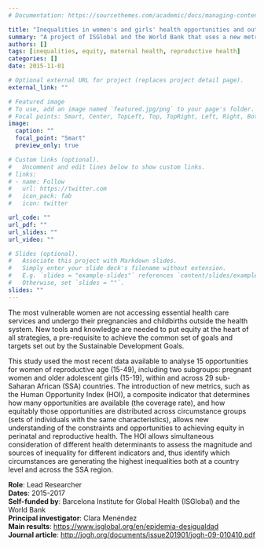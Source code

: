 ```yaml
---
# Documentation: https://sourcethemes.com/academic/docs/managing-content/

title: "Inequalities in women's and girls' health opportunities and outcomes"
summary: "A project of ISGlobal and the World Bank that uses a new metric to quantify inequalities in the coverage of the right to health among sub-Saharan women."
authors: []
tags: [inequalities, equity, maternal health, reproductive health]
categories: []
date: 2015-11-01

# Optional external URL for project (replaces project detail page).
external_link: ""

# Featured image
# To use, add an image named `featured.jpg/png` to your page's folder.
# Focal points: Smart, Center, TopLeft, Top, TopRight, Left, Right, BottomLeft, Bottom, BottomRight.
image:
  caption: ""
  focal_point: "Smart"
  preview_only: true

# Custom links (optional).
#   Uncomment and edit lines below to show custom links.
# links:
# - name: Follow
#   url: https://twitter.com
#   icon_pack: fab
#   icon: twitter

url_code: ""
url_pdf: ""
url_slides: ""
url_video: ""

# Slides (optional).
#   Associate this project with Markdown slides.
#   Simply enter your slide deck's filename without extension.
#   E.g. `slides = "example-slides"` references `content/slides/example-slides.md`.
#   Otherwise, set `slides = ""`.
slides: ""
---
```

The most vulnerable women are not accessing essential health care services and undergo their pregnancies and childbirths outside
the health system. New tools and knowledge are needed to put equity at the heart of all strategies, a pre-requisite to achieve the common set of goals and targets set out by the Sustainable Development Goals. </br>

This study used the most recent data available to analyse 15 opportunities for women of reproductive age (15-49), including two subgroups: pregnant women and older adolescent girls (15-19), within and across 29 sub-Saharan African (SSA) countries. The introduction of new metrics, such as the Human Opportunity Index (HOI), a composite indicator that determines how many opportunities are available (the coverage rate), and how equitably those opportunities are distributed across circumstance groups (sets of individuals with the same characteristics), allows new understanding of the constraints and opportunities to achieving equity in perinatal and reproductive health. The HOI allows simultaneous consideration of different health determinants to assess the magnitude and sources of inequality for different indicators and, thus identify which circumstances are generating the highest inequalities both at a country level and across the SSA region.</br>

**Role**: Lead Researcher </br>
**Dates**: 2015-2017 </br>
**Self-funded by**: Barcelona Institute for Global Health (ISGlobal) and the World Bank</br>
**Principal investigator**: Clara Menéndez</br>
**Main results**: https://www.isglobal.org/en/epidemia-desigualdad</br>
**Journal article**: http://jogh.org/documents/issue201901/jogh-09-010410.pdf
